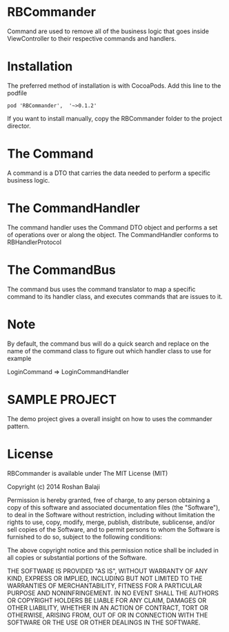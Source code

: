 RBCommander
============
Command are used to remove all of the business logic that goes inside ViewController to their respective commands and handlers.

Installation
======

The preferred method of installation is with CocoaPods. Add this line to the podfile

    pod 'RBCommander',  '~>0.1.2'
If you want to install manually, copy the RBCommander folder to the project director.

The Command
============

A command is a DTO that carries the data needed to perform a specific business logic.

The CommandHandler
============

The command handler uses the Command DTO object and performs a set of operations over or along the object. The CommandHandler conforms to RBHandlerProtocol

The CommandBus
============

The command bus uses the command translator to map a specific command to its handler class, and executes commands that are issues to it.

Note
============

By default, the command bus will do a quick search and replace on the name of the command class to figure out which handler class to use for example

LoginCommand => LoginCommandHandler


SAMPLE PROJECT
============

The demo project gives a overall insight on how to uses the commander pattern.

License
============

RBCommander is available under The MIT License (MIT)

Copyright (c) 2014 Roshan Balaji

Permission is hereby granted, free of charge, to any person obtaining a copy of this software and associated documentation files (the "Software"), to deal in the Software without restriction, including without limitation the rights to use, copy, modify, merge, publish, distribute, sublicense, and/or sell copies of the Software, and to permit persons to whom the Software is furnished to do so, subject to the following conditions:

The above copyright notice and this permission notice shall be included in all copies or substantial portions of the Software.

THE SOFTWARE IS PROVIDED "AS IS", WITHOUT WARRANTY OF ANY KIND, EXPRESS OR IMPLIED, INCLUDING BUT NOT LIMITED TO THE WARRANTIES OF MERCHANTABILITY, FITNESS FOR A PARTICULAR PURPOSE AND NONINFRINGEMENT. IN NO EVENT SHALL THE AUTHORS OR COPYRIGHT HOLDERS BE LIABLE FOR ANY CLAIM, DAMAGES OR OTHER LIABILITY, WHETHER IN AN ACTION OF CONTRACT, TORT OR OTHERWISE, ARISING FROM, OUT OF OR IN CONNECTION WITH THE SOFTWARE OR THE USE OR OTHER DEALINGS IN THE SOFTWARE.
